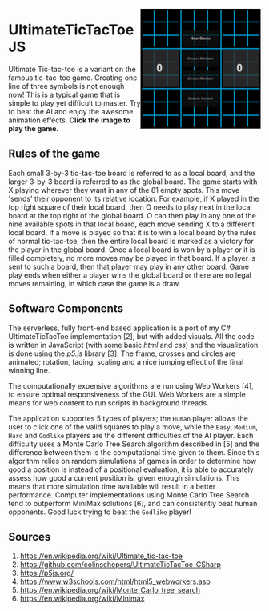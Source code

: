 <a href="https://colinschepers.github.io/UltimateTicTacToeJS"><img align="right" src="./Images/game.gif" alt="" title="Ultimate tic-tac-toe is awesome!" width="240"/></a>

# UltimateTicTacToeJS

Ultimate Tic-tac-toe is a variant on the famous tic-tac-toe game. Creating one line of three symbols is not enough now! This is a typical  game that is simple to play yet difficult to master. Try to beat the AI and enjoy the awesome animation effects. **Click the image to play the game.**

## Rules of the game

Each small 3-by-3 tic-tac-toe board is referred to as a local board, and the larger 3-by-3 board is referred to as the global board. The game starts with X playing wherever they want in any of the 81 empty spots. This move 'sends' their opponent to its relative location. For example, if X played in the top right square of their local board, then O needs to play next in the local board at the top right of the global board. O can then play in any one of the nine available spots in that local board, each move sending X to a different local board. If a move is played so that it is to win a local board by the rules of normal tic-tac-toe, then the entire local board is marked as a victory for the player in the global board. Once a local board is won by a player or it is filled completely, no more moves may be played in that board. If a player is sent to such a board, then that player may play in any other board. Game play ends when either a player wins the global board or there are no legal moves remaining, in which case the game is a draw.

## Software Components

The serverless, fully front-end based application is a port of my C# UltimateTicTacToe implementation [2], but with added visuals. All the code is written in JavaScript (with some basic *html* and *css*) and the visualization is done using the *p5.js* library [3]. The frame, crosses and circles are animated; rotation, fading, scaling and a nice jumping effect of the final winning line.

The computationally expensive algorithms are run using Web Workers [4], to ensure optimal responsiveness of the GUI. Web Workers are a simple means for web content to run scripts in background threads. 

The application supportes 5 types of players; the `Human` player allows the user to click one of the valid squares to play a move, while the `Easy`, `Medium`, `Hard` and `Godlike` players are the different difficulties of the AI player. Each difficulty uses a Monte Carlo Tree Search algorithm described in [5] and the difference between them is the computational time given to them. Since this algorithm relies on random simulations of games in order to determine how good a position is instead of a positional evaluation, it is able to accurately assess how good a current position is, given enough simulations. This means that more simulation time available will result in a better performance. Computer implementations using Monte Carlo Tree Search tend to outperform MiniMax solutions [6], and can consistently beat human opponents. Good luck trying to beat the `Godlike` player!

## Sources

1. https://en.wikipedia.org/wiki/Ultimate_tic-tac-toe
2. https://github.com/colinschepers/UltimateTicTacToe-CSharp
3. https://p5js.org/
4. https://www.w3schools.com/html/html5_webworkers.asp
5. https://en.wikipedia.org/wiki/Monte_Carlo_tree_search
6. https://en.wikipedia.org/wiki/Minimax
